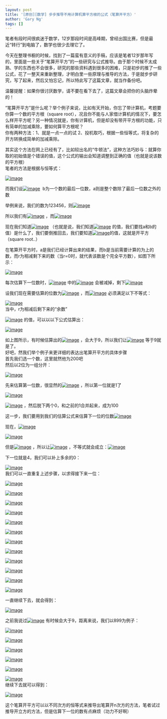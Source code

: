 ```yaml
---
layout: post
title: '[原创][数学] 步步推导不用计算机算平方根的公式（笔算开平方）'
author: 'Gary Ng'
tags: []
---
```


笔者有段时间很疯迷于数学，12岁那段时间是高峰期，曾经出国比赛，但是最近“转行”到电脑了，数学也很少去理它了。  

今天在整理书橱的时候，找到了一篇蛮有意义的手稿，应该是笔者12岁那年写的，里面是一些关于“笔算开平方”的一些研究与公式推导。由于那个时候不太成熟、学的东西也不会很多，研究的那些资料遇到很多的困难，只是初步的推了一些公式，花了一整天来重新整理，才明白里一些原理与推导的方法，于是就步步研究，写了起来，然后又怕忘记，所以特此写了这篇文章，就当作备份吧。  

温馨提醒：如果你很讨厌数学，请不要在看下去了，这篇文章会把你的头脑炸晕的！  

“笔算开平方”是什么呢？举个例子来说，比如有天开始，你忘了带计算机，考题要你算一个数的平方根（square
root），况且你不能与人家借计算机的情况下，要怎么样开平方呢？另一种情况就是，你有计算机，但是却没有带开平方根的功能，只有简单的加减乘除，要如何算平方根呢？  
 你有两种方法：1、就是一点一点的试
2、投机取巧，根据一些恒等式，将复杂的开方转换成简单的加减乘除。  

其实这个方法在网上已经有了，比如较出名的“牛顿法”，这种方法巧妙与：就算你取的初始值是个错误的值，这个公式的输出会知道调整到正确的值（也就是说该数的平方根）  
 笔者的方法是根据与恒等式：  

[![image](http://lh5.ggpht.com/-9brMAPdpg2I/UMXzXsVJyfI/AAAAAAAACxw/RrTA37QVJjs/image_thumb%25255B9%25255D.png?imgmax=800 "image")](http://lh3.ggpht.com/-qdpHXdC_mdM/UMXzWwKSzmI/AAAAAAAACxo/-5Yl47WvfMw/s1600-h/image%25255B19%25255D.png)  

而我们设[![image](http://lh6.ggpht.com/-2EiNwl8yZas/UMXzZotu_KI/AAAAAAAACyA/akzDnA5YI6Y/image_thumb%25255B8%25255D.png?imgmax=800 "image")](http://lh4.ggpht.com/-uZp_OeVxiTE/UMXzYwxL0QI/AAAAAAAACx0/mabPGS227V4/s1600-h/image%25255B18%25255D.png) 
b为一个数的最后一位数，a则是整个数除了最后一位数之外的数  

举例来说，我们的数为123456，则[![image](http://lh4.ggpht.com/-2qycMXS9Auo/UMXzbuNUfYI/AAAAAAAACyM/QbjHADhK178/image_thumb%25255B11%25255D.png?imgmax=800 "image")](http://lh4.ggpht.com/-gLFI0qFZEjQ/UMXzajqE1NI/AAAAAAAACyI/FIII_Lt7Rd8/s1600-h/image%25255B21%25255D.png)  

所以我们有[![image](http://lh3.ggpht.com/-64CEVhn9oI8/UMXzd5kevYI/AAAAAAAACyg/ea8tKpfueQQ/image_thumb%25255B13%25255D.png?imgmax=800 "image")](http://lh4.ggpht.com/-CYq5p7CfM78/UMXzc-I_8nI/AAAAAAAACyY/D3qB8pznH68/s1600-h/image%25255B23%25255D.png)
，而[![image](http://lh5.ggpht.com/-FXo_zLUkhjs/UMXzfciO7OI/AAAAAAAACyw/f4ynumWGStA/image_thumb%25255B14%25255D.png?imgmax=800 "image")](http://lh5.ggpht.com/-JbHsjUu8t8s/UMXzeloZWcI/AAAAAAAACyk/SP17BUJfne4/s1600-h/image%25255B26%25255D.png)  

现在我们知道[![image](http://lh4.ggpht.com/-7OboZ0MUp3g/UMXzhZ21xwI/AAAAAAAACzA/AX2uTsAyVPY/image_thumb%25255B15%25255D.png?imgmax=800 "image")](http://lh3.ggpht.com/-BXPAgnL8Is8/UMXzgLpZ2dI/AAAAAAAACy4/b5hcNlboZeo/s1600-h/image%25255B29%25255D.png)
（也就是说，我们知道[![image](http://lh6.ggpht.com/-gQf8N71dv98/UMXzjEqwk5I/AAAAAAAACzQ/Ghz4XWgVPis/image_thumb%25255B16%25255D.png?imgmax=800 "image")](http://lh6.ggpht.com/-Lkwz7RU4_ok/UMXziWXHrQI/AAAAAAAACzE/WnKFBYDVYKY/s1600-h/image%25255B32%25255D.png)
的值，我们要找a和b的值）是什么了，我们要倒推回去，我们要知道[![image](http://lh6.ggpht.com/-2EiNwl8yZas/UMXzZotu_KI/AAAAAAAACyA/akzDnA5YI6Y/image_thumb%25255B8%25255D.png?imgmax=800 "image")](http://lh4.ggpht.com/-uZp_OeVxiTE/UMXzYwxL0QI/AAAAAAAACx0/mabPGS227V4/s1600-h/image%25255B18%25255D.png)的值，这就是开平方（square
root..）  

在笔算开平方时，a是我们已经计算出来的结果，而b是当前需要计算的为上的数，而r为相减剩下来的数（当r=0时，就代表该数是个完全平方数），如图下所示：  
  

[![image](http://lh3.ggpht.com/-d2Lf1JyNBtI/UMXzlgJfMyI/AAAAAAAACzg/aIy_2DO7GX0/image_thumb%25255B21%25255D.png?imgmax=800 "image")](http://lh5.ggpht.com/-F39MjAYTj44/UMXzkH8XECI/AAAAAAAACzU/XQsuWRxz19k/s1600-h/image%25255B47%25255D.png)  
  
  

每次估算下一位数时，[![image](http://lh6.ggpht.com/-wRRmG3NMclc/UMXznWmLlxI/AAAAAAAACzs/dZb5FCY3zc4/image_thumb%25255B18%25255D.png?imgmax=800 "image")](http://lh5.ggpht.com/-iHvAadEh6-g/UMXzmoVZzDI/AAAAAAAACzk/xeQs9ncpHDc/s1600-h/image%25255B38%25255D.png)
中的[![image](http://lh3.ggpht.com/-sxJhvpN2yms/UMXzpcZQg2I/AAAAAAAAC0A/4qM6CFGbNps/image_thumb%25255B19%25255D.png?imgmax=800 "image")](http://lh5.ggpht.com/-0l11FU0q6Lg/UMXzoHXb_NI/AAAAAAAACz4/v4A1CDEKFNk/s1600-h/image%25255B41%25255D.png)
会被减掉，剩下[![image](http://lh5.ggpht.com/-cQTSocZW3G8/UMXzrdPC8nI/AAAAAAAAC0M/5rckWmOj3go/image_thumb%25255B22%25255D.png?imgmax=800 "image")](http://lh3.ggpht.com/-jXma0tcGixc/UMXzqV7AwVI/AAAAAAAAC0I/t1NyTjU2Sas/s1600-h/image%25255B50%25255D.png)  

设我们现在需要估算的位数为[![image](http://lh6.ggpht.com/-v4UXvD8-kig/UMXztEao4NI/AAAAAAAAC0c/NjJ2UGGaZqo/image_thumb%25255B23%25255D.png?imgmax=800 "image")](http://lh5.ggpht.com/-3B82vyc-g1A/UMXzsWG21_I/AAAAAAAAC0Y/HRM2z3lUfFA/s1600-h/image%25255B53%25255D.png)
，而[![image](http://lh3.ggpht.com/-oebNs5synzE/UMXzvJPZ1WI/AAAAAAAAC0w/ALbnthwvrj0/image_thumb%25255B24%25255D.png?imgmax=800 "image")](http://lh6.ggpht.com/-CoA3UUx4Ej8/UMXzuKYoq4I/AAAAAAAAC0o/wpJKYTMZfxY/s1600-h/image%25255B56%25255D.png)
必须满足以下不等式：  

[![image](http://lh3.ggpht.com/-kD5ztkTV6GU/UMXzw4I-KkI/AAAAAAAAC1A/-a4-wbihAwA/image_thumb%25255B25%25255D.png?imgmax=800 "image")](http://lh5.ggpht.com/-vAbq3ju60eQ/UMXzwJ2vqjI/AAAAAAAAC00/4It32KcdXEc/s1600-h/image%25255B59%25255D.png)  
 当中，r为相减后剩下来的“余数”  

[![image](http://lh6.ggpht.com/--OKhFZJUoQ4/UMXzy5wNE7I/AAAAAAAAC1Q/nrAwlOMf4Bs/image_thumb%25255B26%25255D.png?imgmax=800 "image")](http://lh5.ggpht.com/-wZsk_PqNxyU/UMXzx3_4USI/AAAAAAAAC1I/DkRNBfQbnr4/s1600-h/image%25255B62%25255D.png)
的值，可以以以下公式估算出：  

[![image](http://lh4.ggpht.com/-TP2ZanRlEHc/UMXz0iEg9PI/AAAAAAAAC1c/fUSP9eWU0B8/image_thumb%25255B28%25255D.png?imgmax=800 "image")](http://lh6.ggpht.com/-9BxL-PBAI7Q/UMXzz8VZmEI/AAAAAAAAC1Y/sQxXckUu2rE/s1600-h/image%25255B68%25255D.png)  

如上图所示，有时候估算出的[![image](http://lh5.ggpht.com/-lDAD-dgLRX4/UMXz2dWGuqI/AAAAAAAAC1w/s_B-ZvqAWMI/image_thumb%25255B29%25255D.png?imgmax=800 "image")](http://lh5.ggpht.com/-F2rKI_xFUY0/UMXz1VACP6I/AAAAAAAAC1k/74oPObxet8o/s1600-h/image%25255B71%25255D.png)
，会大于9，所以我们让[![image](http://lh5.ggpht.com/-U7EoIc3QkTw/UMXz4IfLFcI/AAAAAAAAC2A/HRuL20nTDRg/image_thumb%25255B30%25255D.png?imgmax=800 "image")](http://lh3.ggpht.com/-gMs8PFNpRL0/UMXz3OhVMrI/AAAAAAAAC14/4ObTBzoSh9Q/s1600-h/image%25255B74%25255D.png)
等于9就是了。  
 好吧，然我们举个例子来更详细的表达出笔算开平方的具体步骤  
 首先我们选一个数，这里就然他为200吧  
 然后以2位为一组分开：  

[![image](http://lh6.ggpht.com/-6O1gOYvWlhM/UMXz5qhWfJI/AAAAAAAAC2Q/ikLr5_ejUZ4/image_thumb%25255B31%25255D.png?imgmax=800 "image")](http://lh3.ggpht.com/-8LCyh1OU8to/UMXz40SGRSI/AAAAAAAAC2E/JhcKaRzBzKw/s1600-h/image%25255B77%25255D.png)  

先来估算第一位数，很显然的[![image](http://lh6.ggpht.com/-GGSSiU9L2y8/UMXz8hxqtUI/AAAAAAAAC2c/3Cdyl2o6MYQ/image_thumb%25255B32%25255D.png?imgmax=800 "image")](http://lh4.ggpht.com/-nLkh7ngBPvU/UMXz7_inL2I/AAAAAAAAC2Y/y3h_fRRbAac/s1600-h/image%25255B80%25255D.png)
，所以第一位就是1了  

[![image](http://lh3.ggpht.com/-7xqQjJOmReY/UMXz-crQxnI/AAAAAAAAC2w/CRhsZSp-EOU/image_thumb%25255B36%25255D.png?imgmax=800 "image")](http://lh5.ggpht.com/-ibCk7oWtgcE/UMXz9pRlkKI/AAAAAAAAC2k/kOsmoxPF9D4/s1600-h/image%25255B92%25255D.png)  

[![image](http://lh6.ggpht.com/-HMhYwcIifYk/UMX0AK5M3CI/AAAAAAAAC3A/HZ9LW_I506c/image_thumb%25255B35%25255D.png?imgmax=800 "image")](http://lh6.ggpht.com/-9vPIBB5PZdQ/UMXz_ToXVxI/AAAAAAAAC20/5BgPuQ5niTI/s1600-h/image%25255B89%25255D.png)
，然后脱下两个0，和之前的1合并起来，成为100  

这一步，我们要用到我们的估算公式来估算下一位的位数[![image](http://lh6.ggpht.com/-r_BhvbhZNug/UMX0Cpd2ZFI/AAAAAAAAC3Q/EVgWCLcAUG0/image_thumb%25255B37%25255D.png?imgmax=800 "image")](http://lh4.ggpht.com/-qdXwTH0-JW8/UMX0BWblnQI/AAAAAAAAC3I/1_1UI1KJZM4/s1600-h/image%25255B95%25255D.png)  

现在，[![image](http://lh6.ggpht.com/-7DVrbLtuYPA/UMX0EnmGQuI/AAAAAAAAC3g/Zq2i_aNp8mY/image_thumb%25255B38%25255D.png?imgmax=800 "image")](http://lh3.ggpht.com/-sAesU3qS1ms/UMX0D0gKHXI/AAAAAAAAC3Y/APfds7LOOAY/s1600-h/image%25255B98%25255D.png)  

[![image](http://lh6.ggpht.com/-E3jEp_pErhA/UMX0GpxGlxI/AAAAAAAAC3s/p1xKRq0rdbM/image_thumb%25255B39%25255D.png?imgmax=800 "image")](http://lh5.ggpht.com/-d1NEKn8qARI/UMX0Fmg1lKI/AAAAAAAAC3o/cwypdFeIwNo/s1600-h/image%25255B101%25255D.png)  

但是[![image](http://lh5.ggpht.com/-5xo7BNEKLqc/UMX0Iv8RCAI/AAAAAAAAC38/IZTaabcwz8w/image_thumb%25255B40%25255D.png?imgmax=800 "image")](http://lh6.ggpht.com/-c2dHKACelWo/UMX0HvrKIbI/AAAAAAAAC34/GC4I3wYxvjw/s1600-h/image%25255B104%25255D.png)
，所以让[![image](http://lh3.ggpht.com/-Q9hYJFWcnEs/UMX0Kps3ebI/AAAAAAAAC4Q/A3OdcUiOixI/image_thumb%25255B41%25255D.png?imgmax=800 "image")](http://lh4.ggpht.com/-lxoyKl1gp8U/UMX0JcSVdhI/AAAAAAAAC4I/KPtvcTZYfhA/s1600-h/image%25255B107%25255D.png)
，不等式就会成立：[![image](http://lh5.ggpht.com/-kVyma9XRQs4/UMX0MRHCTAI/AAAAAAAAC4g/csXsU3BFkAQ/image_thumb%25255B42%25255D.png?imgmax=800 "image")](http://lh5.ggpht.com/-BXPOT5OIQNY/UMX0LvfxbwI/AAAAAAAAC4Y/MHnDwwIfqFY/s1600-h/image%25255B110%25255D.png)  
  
 下一位就是4，我们可以补上多余的0：  

[![image](http://lh6.ggpht.com/-SON3WNSHZvE/UMX0OT9DJjI/AAAAAAAAC4w/PEidrZ-0WIM/image_thumb%25255B43%25255D.png?imgmax=800 "image")](http://lh5.ggpht.com/-hiAnYVAOAAQ/UMX0NXP2rRI/AAAAAAAAC4o/YMPgNXWfkF8/s1600-h/image%25255B113%25255D.png)  
 我们可以一直重复上述步骤，以求得接下来一位：  

[![image](http://lh6.ggpht.com/-9S3yGhd1HlM/UMX0QiHqiZI/AAAAAAAAC5A/owp0dy3AQxE/image_thumb%25255B45%25255D.png?imgmax=800 "image")](http://lh6.ggpht.com/-Z6UqTPUg9Vs/UMX0PmqSWZI/AAAAAAAAC40/yTKsuOqyV4k/s1600-h/image%25255B119%25255D.png)  

[![image](http://lh3.ggpht.com/-uUyKj_upq1Q/UMX0SRn063I/AAAAAAAAC5M/rmIjUz52aps/image_thumb%25255B46%25255D.png?imgmax=800 "image")](http://lh4.ggpht.com/-bwd2BddkRko/UMX0RslEYAI/AAAAAAAAC5I/9YzZEwFewYg/s1600-h/image%25255B122%25255D.png)  

[![image](http://lh4.ggpht.com/-11lP5jRwUZs/UMX0UhAgZYI/AAAAAAAAC5g/zywhI6eGN4Q/image_thumb%25255B47%25255D.png?imgmax=800 "image")](http://lh6.ggpht.com/-FXXqcH0gonQ/UMX0TdHzxqI/AAAAAAAAC5U/zPh3ZL0dFRM/s1600-h/image%25255B125%25255D.png)  
  

[![image](http://lh5.ggpht.com/-UCKi71Qr57s/UMX0WUL6o-I/AAAAAAAAC5w/6tBW2-j7mXk/image_thumb%25255B49%25255D.png?imgmax=800 "image")](http://lh5.ggpht.com/-ZNoSWwsQcyE/UMX0VUby7VI/AAAAAAAAC5o/ek5SRzhxNiQ/s1600-h/image%25255B131%25255D.png)  

[![image](http://lh5.ggpht.com/-Fuz1nJFER6c/UMX0YO5bakI/AAAAAAAAC6A/AbLRLq_jVPM/image_thumb%25255B50%25255D.png?imgmax=800 "image")](http://lh6.ggpht.com/-SqolGGg8uZ4/UMX0XKcoZPI/AAAAAAAAC50/h2ur9FZ4VP4/s1600-h/image%25255B134%25255D.png)  

[![image](http://lh5.ggpht.com/-krsrLuhe2Dc/UMX0Z-IQ39I/AAAAAAAAC6Q/QWInLYrtvwc/image_thumb%25255B51%25255D.png?imgmax=800 "image")](http://lh6.ggpht.com/-0QQGLWbmntQ/UMX0YxLdHbI/AAAAAAAAC6I/vpNtkBm6sLQ/s1600-h/image%25255B137%25255D.png)  

[![image](http://lh6.ggpht.com/-Y1JJTuv9rTo/UMX0cQsLfHI/AAAAAAAAC6g/0rEeEhBCuJE/image_thumb%25255B52%25255D.png?imgmax=800 "image")](http://lh4.ggpht.com/-1jYdtfcNgig/UMX0a_LHZeI/AAAAAAAAC6U/9OTj5ibzexM/s1600-h/image%25255B140%25255D.png)  

[![image](http://lh3.ggpht.com/-3zfJ8vwzCyY/UMX0eKLdsaI/AAAAAAAAC6w/9YNxCmEul3g/image_thumb%25255B53%25255D.png?imgmax=800 "image")](http://lh4.ggpht.com/-VnvydXbeNLQ/UMX0dGmusRI/AAAAAAAAC6k/nFLdAYPKbFQ/s1600-h/image%25255B143%25255D.png)  

[![image](http://lh6.ggpht.com/-pgw6YqrVjN4/UMX0gdtvvWI/AAAAAAAAC7A/sgazRhJsZsA/image_thumb%25255B54%25255D.png?imgmax=800 "image")](http://lh5.ggpht.com/-hBHAkLFzXCY/UMX0fHqr1WI/AAAAAAAAC64/w5TgWmlumag/s1600-h/image%25255B146%25255D.png)  

[![image](http://lh3.ggpht.com/-hpwy8Lz9SsY/UMX0imrzU_I/AAAAAAAAC7M/kJLi8cOHADA/image_thumb%25255B55%25255D.png?imgmax=800 "image")](http://lh6.ggpht.com/-sOhuMLbE2o4/UMX0h_b1cvI/AAAAAAAAC7I/tCH7eUc2ubI/s1600-h/image%25255B149%25255D.png)  

[![image](http://lh4.ggpht.com/-otCZMtt6OwA/UMX0kThteEI/AAAAAAAAC7g/TsTxXgR-GLA/image_thumb%25255B56%25255D.png?imgmax=800 "image")](http://lh4.ggpht.com/-k6ph7wbtS3c/UMX0jREZKFI/AAAAAAAAC7Y/_oxPEF1RKXk/s1600-h/image%25255B152%25255D.png)  

[![image](http://lh5.ggpht.com/-sIqY5O50DYQ/UMX0mSf6Y8I/AAAAAAAAC7w/O3YIDZtJ104/image_thumb%25255B57%25255D.png?imgmax=800 "image")](http://lh6.ggpht.com/-nt3MvBdrnv8/UMX0lZVLpYI/AAAAAAAAC7k/jZe04Ka_5_4/s1600-h/image%25255B155%25255D.png)  
  
 一直继续下去，就会得到：  

[![image](http://lh5.ggpht.com/-kRbEsl4hyzE/UMX0oSIO9EI/AAAAAAAAC8A/G1CvqZQExrk/image_thumb%25255B58%25255D.png?imgmax=800 "image")](http://lh5.ggpht.com/-GAqFoVkg4sE/UMX0nMhbOzI/AAAAAAAAC70/vAeylFQ2VGc/s1600-h/image%25255B158%25255D.png)  

之前我说过[![image](http://lh4.ggpht.com/-d4MuQGuo97M/UMX0qO32tbI/AAAAAAAAC8Q/rJwdxBG1Q6U/image_thumb%25255B59%25255D.png?imgmax=800 "image")](http://lh5.ggpht.com/-tkraBBial7s/UMX0pCzDNgI/AAAAAAAAC8I/XwEFMIFRazE/s1600-h/image%25255B161%25255D.png)
有时候会大于9，距离来说，我们以899为例子：  

[![image](http://lh4.ggpht.com/-jzrthA3owAA/UMX0sI7iDBI/AAAAAAAAC8g/swUhmU1yhgE/image_thumb%25255B61%25255D.png?imgmax=800 "image")](http://lh6.ggpht.com/-oltV4xzHS_E/UMX0rIXUGTI/AAAAAAAAC8Y/N0wEOor5QAk/s1600-h/image%25255B167%25255D.png)  

[![image](http://lh3.ggpht.com/-lxHZPF4jngI/UMX0uFVZZjI/AAAAAAAAC8s/eXeKXVmW9CU/image_thumb%25255B60%25255D.png?imgmax=800 "image")](http://lh6.ggpht.com/-UEMgC4Zu_fA/UMX0tYNvrbI/AAAAAAAAC8k/itX8nW34OuE/s1600-h/image%25255B164%25255D.png)  

[![image](http://lh3.ggpht.com/-rkxkZZXrmqE/UMX0v6tSjwI/AAAAAAAAC9A/H1ljUFNjdi4/image_thumb%25255B62%25255D.png?imgmax=800 "image")](http://lh5.ggpht.com/-yU6F2l4wyNA/UMX0vIHPe9I/AAAAAAAAC80/gdhtXAEu7F0/s1600-h/image%25255B170%25255D.png)  

[![image](http://lh3.ggpht.com/-kxaqfs2xsfQ/UMX0x8hyC2I/AAAAAAAAC9Q/WuUOAmGM9sE/image_thumb%25255B63%25255D.png?imgmax=800 "image")](http://lh4.ggpht.com/-D7azl1alIY4/UMX0w0HXfcI/AAAAAAAAC9I/jeKjuit5IWg/s1600-h/image%25255B173%25255D.png)  

[![image](http://lh6.ggpht.com/-qqMwLIq9UUg/UMX00Lb4P2I/AAAAAAAAC9g/7r3Vl8j-2yQ/image_thumb%25255B64%25255D.png?imgmax=800 "image")](http://lh6.ggpht.com/-w_9WuohVBtg/UMX0zBZYluI/AAAAAAAAC9Y/9cZwCqwn42I/s1600-h/image%25255B176%25255D.png)  

[![image](http://lh4.ggpht.com/-kbO0IKEgn1s/UMX02J5-5NI/AAAAAAAAC9w/1bMsJpF7pu0/image_thumb%25255B65%25255D.png?imgmax=800 "image")](http://lh4.ggpht.com/-6VeKKFlaxWM/UMX01Apqo7I/AAAAAAAAC9k/QKdbQMQyVTE/s1600-h/image%25255B179%25255D.png)  
 继续下去就可以得到：  

[![image](http://lh4.ggpht.com/-kEwI2wkU0Ts/UMX04LEav8I/AAAAAAAAC-A/Ne_5G0zw2B0/image_thumb%25255B66%25255D.png?imgmax=800 "image")](http://lh5.ggpht.com/-fAMf2gjKM18/UMX03G9_FQI/AAAAAAAAC94/XpAHCL10wH8/s1600-h/image%25255B182%25255D.png)  

这个笔算开平方可以以不同次方的恒等式来推导出笔算开n次方的方法，笔者试过推导开立方的方法，但是估算下一位的数有点麻烦（功力不好啊）
